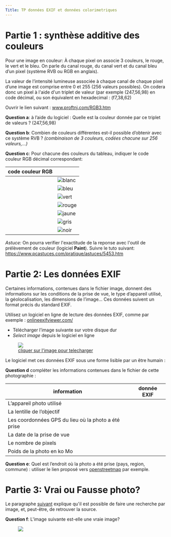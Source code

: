 ```yaml
---
Title: TP données EXIF et données colorimetriques
---
```


# Partie 1 : synthèse additive des couleurs
Pour une image en couleur: À chaque pixel on associe 3 couleurs, le rouge, le vert et le bleu. On parle du canal rouge, du canal vert et du canal bleu d’un pixel (système RVB ou RGB en anglais).

La valeur de l’intensité lumineuse associée à chaque canal de chaque pixel d’une image est comprise entre 0 et 255 (256 valeurs possibles). On codera donc un pixel à l'aide d'un triplet de valeur (par exemple (247,56,98) en code décimal, ou son équivalent en hexadecimal : (f7,38,62)

Ouvrir le lien suivant : <a href="http://www.proftnj.com/RGB3.htm" target=_blank>www.proftnj.com/RGB3.htm</a>

**Question a**: à l’aide du logiciel : 
Quelle est la couleur donnée par ce triplet de valeurs ? (247,56,98)
  
**Question b**: Combien de couleurs différentes est-il possible d’obtenir avec ce système RVB ? *(combinaison de 3 couleurs, codées chacune sur 256 valeurs,...)*

**Question c**: Pour chacune des couleurs du tableau, indiquer le code couleur RGB décimal correspondant:

| code couleur RGB | |
|--- |--- |
|   | ![blanc](../images/coul_b.png) |
|   | ![bleu](../images/coul_bleu.png)|
|   | ![vert](../images/coul_v.png)|
|   | ![rouge](../images/coul_r.png) |
|   | ![jaune](../images/coul_j.png) |
|   | ![gris](../images/coul_g.png) |
|   | ![noir](../images/coul_n.png) |

*Astuce:* On pourra verifier l'exactitude de la reponse avec l'outil de prélèvement de couleur (logiciel **Paint**). Suivre le tuto suivant: <a href="https://www.pcastuces.com/pratique/astuces/5453.htm">https://www.pcastuces.com/pratique/astuces/5453.htm</a>


# Partie 2: Les données EXIF
Certaines informations, contenues dans le fichier image, donnent des informations sur les conditions de la prise de vue, le type d’appareil utilisé, la géolocalisation, les dimensions de l’image… Ces données suivent un format précis du standard EXIF.

Utilisez un logiciel en ligne de lecture des données EXIF, comme par exemple : <a href="https://onlineexifviewer.com/" target=_blank>onlineexifviewer.com/</a>

* Télécharger l’image suivante sur votre disque dur
* *Select image* depuis le logiciel en ligne

<figure><a href="../images/photo.jpg" download="photo.jpg">
<img src="../images/photo.jpg">
<figcaption>cliquer sur l'image pour telecharger</figcaption></a>
</figure>

Le logiciel met ces données EXIF sous une forme lisible par un être humain : 

**Question d** compléter les informations contenues dans le fichier de cette photographie :

|information | donnée EXIF |
|--- |--- |
|L’appareil photo utilisé |   |
| La lentille de l’objectif |   |
| Les coordonnées GPS du lieu où la photo a été prise |   |
| La date de la prise de vue |   |
| Le nombre de pixels |  |
|  Poids de la photo en ko Mo |   |
  

**Question e**: Quel est l’endroit où la photo a été prise (pays, region, commune) : utiliser le lien proposé vers [openstreetmap](https://www.openstreetmap.org/) par exemple.
 
# Partie 3: Vrai ou Fausse photo?
Le paragraphe [suivant](/docs/SNT_2nde/pages/page5/photo_num4/#google-images) explique qu'il est possible de faire une recherche par image, et, peut-être, de retrouver la source. 

**Question f**: L'image suivante est-elle une vraie image?

<figure>
 <img src="../images/photo2.png">
</figure>
